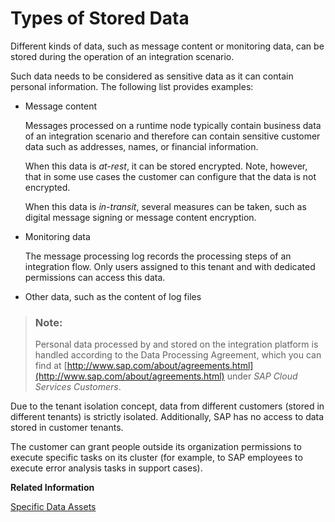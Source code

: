 <!-- loio6a1944c59c0f4aceab3707b8d8993e3d -->

# Types of Stored Data

Different kinds of data, such as message content or monitoring data, can be stored during the operation of an integration scenario.



Such data needs to be considered as sensitive data as it can contain personal information. The following list provides examples:

-   Message content

    Messages processed on a runtime node typically contain business data of an integration scenario and therefore can contain sensitive customer data such as addresses, names, or financial information.

    When this data is *at-rest*, it can be stored encrypted. Note, however, that in some use cases the customer can configure that the data is not encrypted.

    When this data is *in-transit*, several measures can be taken, such as digital message signing or message content encryption.

-   Monitoring data

    The message processing log records the processing steps of an integration flow. Only users assigned to this tenant and with dedicated permissions can access this data.

-   Other data, such as the content of log files


> ### Note:  
> Personal data processed by and stored on the integration platform is handled according to the Data Processing Agreement, which you can find at [http://www.sap.com/about/agreements.html](http://www.sap.com/about/agreements.html) under *SAP Cloud Services Customers*.

Due to the tenant isolation concept, data from different customers \(stored in different tenants\) is strictly isolated. Additionally, SAP has no access to data stored in customer tenants.

The customer can grant people outside its organization permissions to execute specific tasks on its cluster \(for example, to SAP employees to execute error analysis tasks in support cases\).

**Related Information**  


[Specific Data Assets](specific-data-assets-f922344.md "Different kinds of data are stored in the SAP Cloud Integration infrastructure during the lifecycle of an integration project.")

